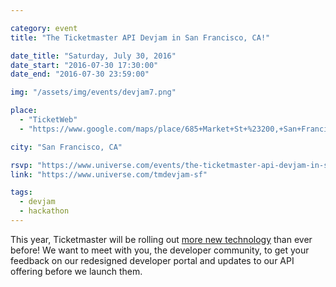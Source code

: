 ```yaml
---

category: event
title: "The Ticketmaster API Devjam in San Francisco, CA!"

date_title: "Saturday, July 30, 2016"
date_start: "2016-07-30 17:30:00"
date_end: "2016-07-30 23:59:00"

img: "/assets/img/events/devjam7.png"

place: 
  - "TicketWeb"
  - "https://www.google.com/maps/place/685+Market+St+%23200,+San+Francisco,+CA+94103/@37.7876553,-122.4033073,19z/data=!3m1!4b1!4m2!3m1!1s0x8085808814a1b309:0xaa9564ec35d3ec53"

city: "San Francisco, CA"

rsvp: "https://www.universe.com/events/the-ticketmaster-api-devjam-in-san-francisco-ca-tickets-san-francisco-N35CPS"
link: "https://www.universe.com/tmdevjam-sf"

tags: 
  - devjam
  - hackathon
---
```


This year, Ticketmaster will be rolling out [more new technology](https://medium.com/ticketmaster-tech/open-platform-at-ticketmaster-e1f3b05cd417) than ever before! We want to meet with you, the developer community, to get your feedback on our redesigned developer portal and updates to our API offering before we launch them.
